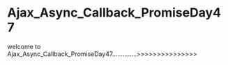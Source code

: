 # Ajax_Async_Callback_PromiseDay47
welcome to Ajax_Async_Callback_PromiseDay47..............>>>>>>>>>>>>>>>
